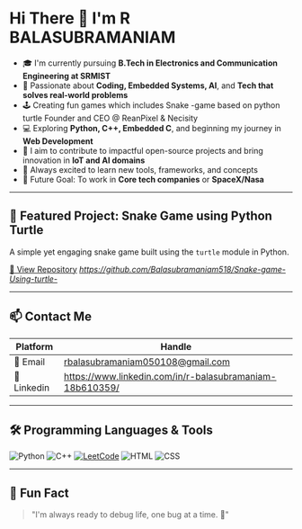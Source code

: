 # Hi There 👋 I'm R BALASUBRAMANIAM

- 🎓 I'm currently pursuing **B.Tech in Electronics and Communication Engineering at SRMIST**
- 🧠 Passionate about **Coding, Embedded Systems, AI**, and **Tech that solves real-world problems**
- 🕹️ Creating fun games which includes Snake -game based on python turtle
Founder and CEO @ ReanPixel & Necisity
- 💻 Exploring **Python, C++, Embedded C**, and beginning my journey in **Web Development**
- 🚀 I aim to contribute to impactful open-source projects and bring innovation in **IoT and AI domains**
- 🌟 Always excited to learn new tools, frameworks, and concepts
- 🎯 Future Goal: To work in **Core tech companies** or **SpaceX/Nasa**

---

## 🐍 Featured Project: Snake Game using Python Turtle

A simple yet engaging snake game built using the `turtle` module in Python.

[🔗 View Repository](#)  *https://github.com/Balasubramaniam518/Snake-game-Using-turtle-*

---

## 📫 Contact Me

| Platform | Handle |
|----------|--------|
| 📧 Email | rbalasubramaniam050108@gmail.com |
| 💬 Linkedin | https://www.linkedin.com/in/r-balasubramaniam-18b610359/ |

---

## 🛠 Programming Languages & Tools

![Python](https://img.shields.io/badge/-Python-3776AB?logo=python&logoColor=white&style=for-the-badge)
![C++](https://img.shields.io/badge/-C++-00599C?logo=c%2B%2B&logoColor=white&style=for-the-badge)
[![LeetCode](https://img.shields.io/badge/-LeetCode-FFA116?style=flat-square&logo=LeetCode&logoColor=black)](https://leetcode.com/balasubramaniam518/)
![HTML](https://img.shields.io/badge/-HTML5-E34F26?logo=html5&logoColor=white&style=for-the-badge)
![CSS](https://img.shields.io/badge/-CSS3-1572B6?logo=css3&logoColor=white&style=for-the-badge)

---

## 🧠 Fun Fact

> "I'm always ready to debug life, one bug at a time. 🐛"



